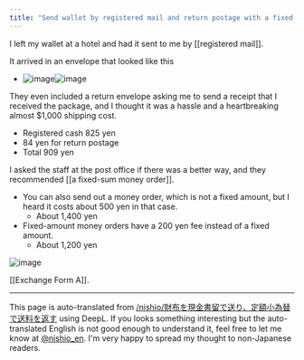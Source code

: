 ```yaml
---
title: "Send wallet by registered mail and return postage with a fixed amount money order."
---
```


I left my wallet at a hotel and had it sent to me by [[registered mail]].

It arrived in an envelope that looked like this
- ![image](https://gyazo.com/1102f70e3f1f40605c99521da8d06ffb/thumb/1000)![image](https://gyazo.com/c6130724eee54c70981170bbf9da74ae/thumb/1000)

They even included a return envelope asking me to send a receipt that I received the package, and I thought it was a hassle and a heartbreaking almost $1,000 shipping cost.
- Registered cash 825 yen
- 84 yen for return postage
- Total 909 yen

I asked the staff at the post office if there was a better way, and they recommended [[a fixed-sum money order]].
- You can also send out a money order, which is not a fixed amount, but I heard it costs about 500 yen in that case.
    - About 1,400 yen
- Fixed-amount money orders have a 200 yen fee instead of a fixed amount.
    - About 1,200 yen

![image](https://gyazo.com/479060e8692593996536baf64e53b5d0/thumb/1000)

[[Exchange Form A]].

---
This page is auto-translated from [/nishio/財布を現金書留で送り、定額小為替で送料を返す](https://scrapbox.io/nishio/財布を現金書留で送り、定額小為替で送料を返す) using DeepL. If you looks something interesting but the auto-translated English is not good enough to understand it, feel free to let me know at [@nishio_en](https://twitter.com/nishio_en). I'm very happy to spread my thought to non-Japanese readers.